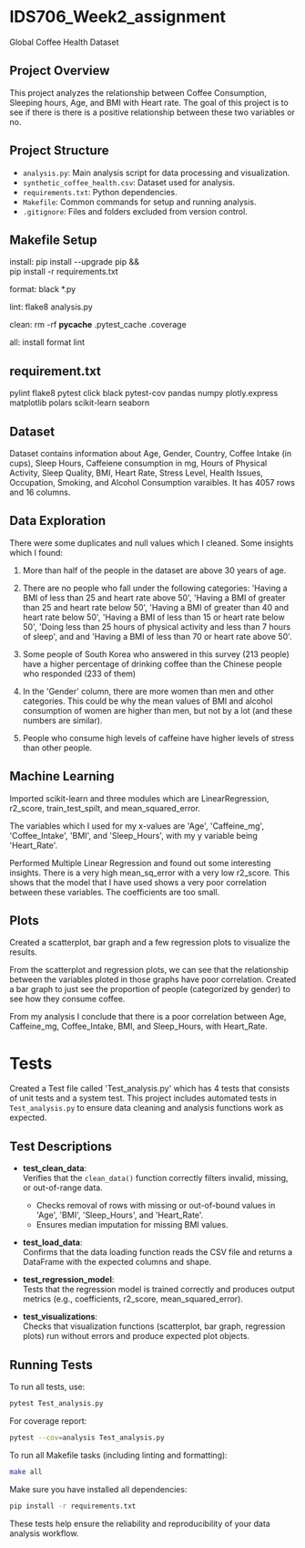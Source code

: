 # IDS706_Week2_assignment
Global Coffee Health Dataset

## Project Overview
This project analyzes the relationship between Coffee Consumption, Sleeping hours, Age, and BMI with Heart rate. The goal of this project is to see if there is there is a positive relationship between these two variables or no. 

## Project Structure

- `analysis.py`: Main analysis script for data processing and visualization.
- `synthetic_coffee_health.csv`: Dataset used for analysis.
- `requirements.txt`: Python dependencies.
- `Makefile`: Common commands for setup and running analysis.
- `.gitignore`: Files and folders excluded from version control.

## Makefile Setup

install:
	pip install --upgrade pip &&\
		pip install -r requirements.txt

format:
	black *.py

lint:
	flake8 analysis.py

clean:
	rm -rf __pycache__ .pytest_cache .coverage

all:
	install format lint 

## requirement.txt

pylint
flake8
pytest
click
black
pytest-cov
pandas
numpy
plotly.express
matplotlib
polars
scikit-learn
seaborn

## Dataset
Dataset contains information about Age, Gender, Country, Coffee Intake (in cups), Sleep Hours, Caffeiene consumption in mg, Hours of Physical Activity, Sleep Quality, BMI, Heart Rate, Stress Level, Health Issues, Occupation, Smoking, and Alcohol Consumption varaibles. It has 4057 rows and 16 columns.

## Data Exploration
There were some duplicates and null values which I cleaned. Some insights which I found:

1. More than half of the people in the dataset are above 30 years of age.

2. There are no people who fall under the following categories: 'Having a BMI of less than 25 and heart rate above 50', 'Having a BMI of greater than 25 and heart rate below 50', 'Having a BMI of greater than 40 and heart rate below 50', 'Having a BMI of less than 15 or heart rate below 50', 'Doing less than 25 hours of physical activity and less than 7 hours of sleep', and and 'Having a BMI of less than 70 or heart rate above 50'.

3. Some people of South Korea who answered in this survey (213 people) have a higher percentage of drinking coffee than the Chinese people who responded (233 of them)

4. In the 'Gender' column, there are more women than men and other categories. This could be why the mean values of BMI and alcohol consumption of women are higher than men, but not by a lot (and these numbers are similar). 

5. People who consume high levels of caffeine have higher levels of stress than other people. 

## Machine Learning
Imported scikit-learn and three modules which are LinearRegression, r2_score, train_test_spilt, and mean_squared_error. 

The variables which I used for my x-values are 'Age', 'Caffeine_mg', 'Coffee_Intake', 'BMI', and 'Sleep_Hours', with my y variable being 'Heart_Rate'.
 
Performed Multiple Linear Regression and found out some interesting insights. There is a very high mean_sq_error with a very low r2_score. This shows that the model that I have used shows a very poor correlation between these variables. The coefficients are too small. 

## Plots

Created a scatterplot, bar graph and a few regression plots to visualize the results.

From the scatterplot and regression plots, we can see that the relationship between the variables ploted in those graphs have poor correlation. Created a bar graph to just see the proportion of people (categorized by gender) to see how they consume coffee. 

From my analysis I conclude that there is a poor correlation between Age, Caffeine_mg, Coffee_Intake, BMI, and Sleep_Hours, with Heart_Rate.

# Tests

Created a Test file called 'Test_analysis.py' which has 4 tests that consists of unit tests and a system test. This project includes automated tests in `Test_analysis.py` to ensure data cleaning and analysis functions work as expected.

## Test Descriptions

- **test_clean_data**:  
  Verifies that the `clean_data()` function correctly filters invalid, missing, or out-of-range data.  
  - Checks removal of rows with missing or out-of-bound values in 'Age', 'BMI', 'Sleep_Hours', and 'Heart_Rate'.
  - Ensures median imputation for missing BMI values.

- **test_load_data**:  
  Confirms that the data loading function reads the CSV file and returns a DataFrame with the expected columns and shape.

- **test_regression_model**:  
  Tests that the regression model is trained correctly and produces output metrics (e.g., coefficients, r2_score, mean_squared_error).

- **test_visualizations**:  
  Checks that visualization functions (scatterplot, bar graph, regression plots) run without errors and produce expected plot objects.

## Running Tests

To run all tests, use:

```sh
pytest Test_analysis.py
```

For coverage report:

```sh
pytest --cov=analysis Test_analysis.py
```

To run all Makefile tasks (including linting and formatting):

```sh
make all
```

Make sure you have installed all dependencies:

```sh
pip install -r requirements.txt
```

These tests help ensure the reliability and reproducibility of your data analysis workflow.








